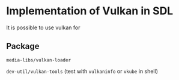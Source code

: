 # Implementation of Vulkan in SDL
It is possible to use vulkan for 

## Package
`media-libs/vulkan-loader`

`dev-util/vulkan-tools` (test with `vulkaninfo` or `vkube` in shell)
